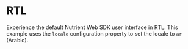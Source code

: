 # RTL

Experience the default Nutrient Web SDK user interface in RTL. This example uses the `locale` configuration property to set the locale to `ar` (Arabic).